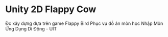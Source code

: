 # Unity 2D Flappy Cow
Đc xây dựng dựa trên game Flappy Bird
Phục vụ đồ án môn học Nhập Môn Ứng Dụng Di Động - UIT
